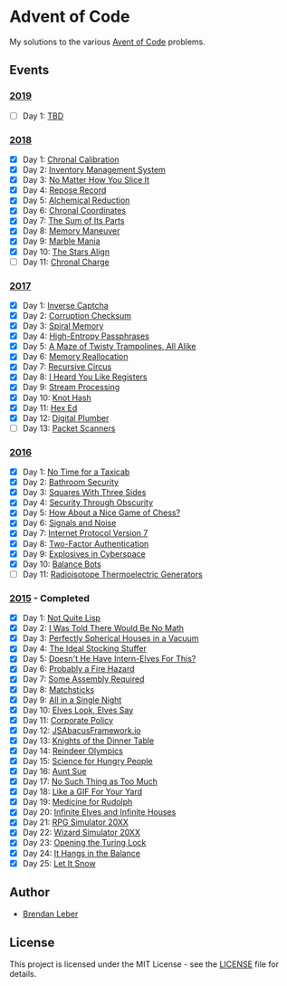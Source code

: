 # Advent of Code

My solutions to the various [Avent of Code](https://adventofcode.com/) problems.

## Events

### [2019](2019)

- [ ] Day 1: [TBD](2019/01-tbd)

### [2018](2018)

- [X] Day  1: [Chronal Calibration](2018/01-chronal)
- [X] Day  2: [Inventory Management System](2018/02-inventory)
- [X] Day  3: [No Matter How You Slice It](2018/03-slices)
- [X] Day  4: [Repose Record](2018/04-repose)
- [X] Day  5: [Alchemical Reduction](2018/05-alchemical)
- [X] Day  6: [Chronal Coordinates](2018/06-chronal)
- [X] Day  7: [The Sum of Its Parts](2018/07-sumits)
- [X] Day  8: [Memory Maneuver](2018/08-memory)
- [X] Day  9: [Marble Mania](2018/09-marble)
- [X] Day 10: [The Stars Align](2018/10-stars)
- [ ] Day 11: [Chronal Charge](2018/11-charge)

### [2017](2017)

- [X] Day  1: [Inverse Captcha](2017/01-inverse_captcha)
- [X] Day  2: [Corruption Checksum](2017/02-corruption_checksum)
- [X] Day  3: [Spiral Memory](2017/03-spiral_memory)
- [X] Day  4: [High-Entropy Passphrases](2017/04-high-entropy_passphrase)
- [X] Day  5: [A Maze of Twisty Trampolines, All Alike](2017/05-a_maze)
- [X] Day  6: [Memory Reallocation](2017/06-memory_reallocation)
- [X] Day  7: [Recursive Circus](2017/07-recursive_circus)
- [X] Day  8: [I Heard You Like Registers](2017/08-i_heard_you_like_registers)
- [X] Day  9: [Stream Processing](2017/09-stream_processing)
- [X] Day 10: [Knot Hash](2017/10-knot_hash)
- [X] Day 11: [Hex Ed](2017/11-hex_ed)
- [X] Day 12: [Digital Plumber](2017/12-digital_plumber)
- [ ] Day 13: [Packet Scanners](2017/13-packet_scanners)

### [2016](2016)

- [X] Day  1: [No Time for a Taxicab](2016/01-no_time_for_a_taxicab)
- [X] Day  2: [Bathroom Security](2016/02-bathroom_security)
- [X] Day  3: [Squares With Three Sides](2016/03-squares_with_three_sides)
- [X] Day  4: [Security Through Obscurity](2016/04-security_through_obscurity)
- [X] Day  5: [How About a Nice Game of Chess?](2016/05-how_about_a_nice_game_of_chess)
- [X] Day  6: [Signals and Noise](2016/06-signals_and_noise)
- [X] Day  7: [Internet Protocol Version 7](2016/07-internet_protocol_version_7)
- [X] Day  8: [Two-Factor Authentication](2016/08-two_factor_authentication)
- [X] Day  9: [Explosives in Cyberspace](2016/09-explosives_in_cyberspace)
- [X] Day 10: [Balance Bots](2016/10-balance_bots)
- [ ] Day 11: [Radioisotope Thermoelectric Generators](2016/11-radioisotope_thermoelectric_generators)

### [2015](2015) - Completed

- [X] Day  1: [Not Quite Lisp](2015/01-not_quite_lisp)
- [X] Day  2: [I Was Told There Would Be No Math](2015/02-no_math)
- [X] Day  3: [Perfectly Spherical Houses in a Vacuum](2015/03-spherical_houses)
- [X] Day  4: [The Ideal Stocking Stuffer](2015/04-stocking_stuffer)
- [X] Day  5: [Doesn't He Have Intern-Elves For This?](2015/05-intern_elves)
- [X] Day  6: [Probably a Fire Hazard](2015/06-fire_hazard)
- [X] Day  7: [Some Assembly Required](2015/07-some_assembly)
- [X] Day  8: [Matchsticks](2015/08-matchsticks)
- [X] Day  9: [All in a Single Night](2015/09-single_night)
- [X] Day 10: [Elves Look, Elves Say](2015/10-look_and_say)
- [X] Day 11: [Corporate Policy](2015/11-policy)
- [X] Day 12: [JSAbacusFramework.io](2015/12-abacus)
- [X] Day 13: [Knights of the Dinner Table](2015/13-knights)
- [X] Day 14: [Reindeer Olympics](2015/14-reindeer)
- [X] Day 15: [Science for Hungry People](2015/15-science)
- [X] Day 16: [Aunt Sue](2015/16-aunt_sue)
- [X] Day 17: [No Such Thing as Too Much](2015/17-too_much)
- [X] Day 18: [Like a GIF For Your Yard](2015/18-like_a_gif)
- [X] Day 19: [Medicine for Rudolph](2015/19-rudolph)
- [X] Day 20: [Infinite Elves and Infinite Houses](2015/20-infinite)
- [X] Day 21: [RPG Simulator 20XX](2015/21-rpg_simulator)
- [X] Day 22: [Wizard Simulator 20XX](2015/22-wizard_simulator)
- [X] Day 23: [Opening the Turing Lock](2015/23-opening_lock)
- [X] Day 24: [It Hangs in the Balance](2015/24-it_hangs)
- [X] Day 25: [Let It Snow](2015/25-let_it_snow)

## Author

- [Brendan Leber](https://github.com/BrendanLeber)

## License

This project is licensed under the MIT License - see the [LICENSE](LICENSE)
file for details.
